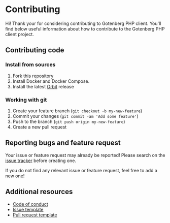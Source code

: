 # Contributing

Hi! Thank your for considering contributing to Gotenberg PHP client. You'll
find below useful information about how to contribute to the Gotenberg PHP client project.

## Contributing code

### Install from sources

1. Fork this repository
2. Install Docker and Docker Compose.
3. Install the latest [Orbit](https://github.com/gulien/orbit) release

### Working with git

1. Create your feature branch (`git checkout -b my-new-feature`)
2. Commit your changes (`git commit -am 'Add some feature'`)
3. Push to the branch (`git push origin my-new-feature`)
4. Create a new pull request

## Reporting bugs and feature request

Your issue or feature request may already be reported!
Please search on the [issue tracker](../../../issues) before creating one.

If you do not find any relevant issue or feature request, feel free to
add a new one!

## Additional resources

* [Code of conduct](CODE_OF_CONDUCT.md)
* [Issue template](ISSUE_TEMPLATE.md)
* [Pull request template](PULL_REQUEST_TEMPLATE.md)
